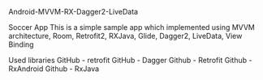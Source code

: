 Android-MVVM-RX-Dagger2-LiveData

Soccer App
This is a simple sample app which implemented using MVVM architecture, Room, Retrofit2, RXJava, Glide, Dagger2, 
LiveData, View Binding


Used libraries
GitHub - retrofit
GitHub - Dagger
Github - Retrofit
Github - RxAndroid
Github - RxJava


